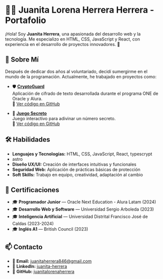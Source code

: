 # 👩‍💻 Juanita Lorena Herrera Herrera - Portafolio

¡Hola! Soy **Juanita Herrera**, una apasionada del desarrollo web y la tecnología. Me especializo en HTML, CSS, JavaScript y React, con experiencia en el desarrollo de proyectos innovadores. 🚀  

## 🌟 Sobre Mí

Después de dedicar dos años al voluntariado, decidí sumergirme en el mundo de la programación. Actualmente, he trabajado en proyectos como:

- 🛡️ **[CryptoGuard](https://juanitalorenaherrera.github.io/CryptoGuard-main/)**  
  Aplicación de cifrado de texto desarrollada durante el programa ONE de Oracle y Alura.  
  🔗 [Ver código en GitHub](https://github.com/juanitalorenaherrera/CryptoGuard-main)

- 🎲 **[Juego Secreto](https://juanitalorenaherrera.github.io/JUEGO-SECRETO/)**  
  Juego interactivo para adivinar un número secreto.  
  🔗 [Ver código en GitHub](https://github.com/juanitalorenaherrera/JUEGO-SECRETO)

## 🛠️ Habilidades

- **Lenguajes y Tecnologías:** HTML, CSS, JavaScript, React, typescrypt
- astro
- **Diseño UX/UI:** Creación de interfaces intuitivas y funcionales  
- **Seguridad Web:** Aplicación de prácticas básicas de protección  
- **Soft Skills:** Trabajo en equipo, creatividad, adaptación al cambio  

## 📜 Certificaciones

- 🎓 **Programador Junior** — Oracle Next Education - Alura Latam (2024)  
- 🎓 **Desarrollo Web y Software** — Universidad Sergio Arboleda (2023)  
- 🎓 **Inteligencia Artificial** — Universidad Distrital Francisco José de Caldas (2023-2024)  
- 🎓 **Inglés A1** — British Council (2023)  

## 📫 Contacto

- 📩 **Email:** [juanitaherrera846@gmail.com](mailto:juanitaherrera846@gmail.com)  
- 💼 **LinkedIn:** [juanita-herrera](https://www.linkedin.com/in/juanita-herrera-329064277/)  
- 🐙 **GitHub:** [juanitalorenaherrera](https://github.com/juanitalorenaherrera)
